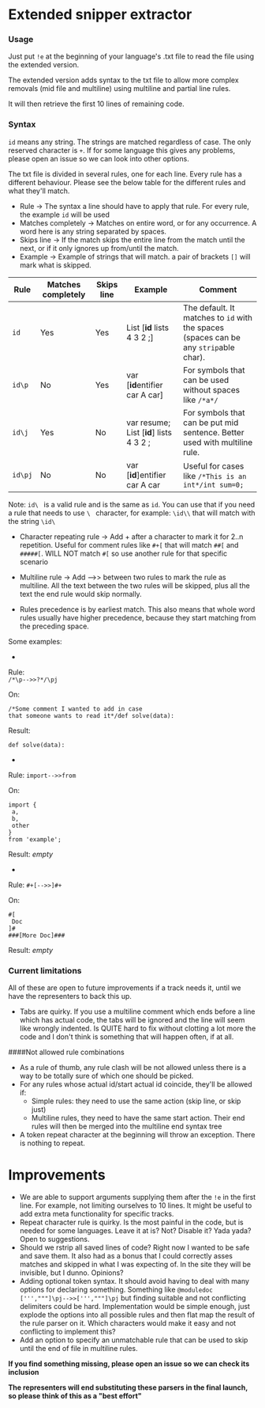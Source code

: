 # Extended snipper extractor

### Usage

Just put `!e` at the beginning of your language's .txt file to read the file using the extended version.

The extended version adds syntax to the txt file to allow more complex removals (mid file and multiline)
using multiline and partial line rules.

It will then retrieve the first 10 lines of remaining code.

### Syntax

`id` means any string. The strings are matched regardless of case. 
The only reserved character is `+`. If for some language this gives any problems, please open an issue so we can look
into other options.

The txt file is divided in several rules, one for each line. Every rule has a different behaviour. Please see the below
table for the different rules and what they'll match.

* Rule -> The syntax a line should have to apply that rule. For every rule, the example `id` will be used
* Matches completely -> Matches on entire word, or for any occurrence. A word here is any string separated by spaces.
* Skips line -> If the match skips the entire line from the match until the next, or if it only ignores up from/until the match.
* Example -> Example of strings that will match. a pair of brackets `[]` will mark what is skipped.

|  Rule  |  Matches completely  |    Skips line   |  Example                               | Comment                                                                        |
|--------|----------------------|-----------------|----------------------------------------|--------------------------------------------------------------------------------|
|  `id`  |         Yes          |        Yes      | List [**id** lists 4 3 2 ;]            | The default. It matches to ` id ` with the spaces (spaces can be any `strip`able char).                                                                  |
| `id\p` |         No           |        Yes      | var [**id**entifier car A car]         | For symbols that can be used without spaces like `/*a*/`                       |
| `id\j` |         Yes          |        No       | var resume; List [**id**] lists 4 3 2 ;| For symbols that can be put mid sentence. Better used with multiline rule.     |
| `id\pj`|         No           |        No       | var [**id**]entifier car A car         | Useful for cases like `/*This is an int*/int sum=0;`

Note: `id\ ` is a valid rule and is the same as `id`. You can use that if you need a rule that needs to use `\ ` character,
for example: `\id\\` that will match with the string `\id\ `

* Character repeating rule -> Add + after a character to mark it for 2..n repetition. Useful for comment rules like
`#+[` that will match `##[` and `#####[`. WILL NOT match `#[` so use another rule for that specific scenario

* Multiline rule -> Add -->> between two rules to mark the rule as multiline. All the text between the two rules will be skipped,
plus all the text the end rule would skip normally.
  
* Rules precedence is by earliest match. This also means that whole word rules usually have higher precedence, because
they start matching from the preceding space.
  
Some examples:

* 
Rule:  
`/*\p-->>?*/\pj`

On:
```
/*Some comment I wanted to add in case 
that someone wants to read it*/def solve(data):
```

Result:
```
def solve(data):
```

* 
Rule:
`import-->>from`

On:
```
import {
 a,
 b,
 other
}
from 'example';
```

Result:
*empty*

*
Rule:
`#+[-->>]#+`

On:
```
#[
 Doc
]#
###[More Doc]###
```

Result: *empty* 

### Current limitations 

All of these are open to future improvements if a track needs it, until we have the representers to back this up.

* Tabs are quirky. If you use a multiline comment which ends before a line which has actual code, the tabs will
  be ignored and the line will seem like wrongly indented. Is QUITE hard to fix without clotting a lot more the code
  and I don't think is something that will happen often, if at all.

####Not allowed rule combinations
* As a rule of thumb, any rule clash will be not allowed unless there is a way to be totally sure of which one
  should be picked.
* For any rules whose actual id/start actual id coincide, they'll be allowed if:
  * Simple rules: they need to use the same action (skip line, or skip just)
  * Multiline rules, they need to have the same start action. Their end rules will then be merged into the multiline
    end syntax tree
* A token repeat character at the beginning will throw an exception. There is nothing to repeat.

# Improvements

* We are able to support arguments supplying them after the `!e` in the first line. For example, not limiting
  ourselves to 10 lines. It might be useful to add extra meta functionality for specific tracks.
* Repeat character rule is quirky. Is the most painful in the code, but is needed for some languages. Leave it at is? 
  Not? Disable it? Yada yada? Open to suggestions.
* Should we rstrip all saved lines of code? Right now I wanted to be safe and save them. It also had as a bonus that I
  could correctly asses matches and skipped in what I was expecting of. In the site they will be invisible, but I dunno.
  Opinions?
* Adding optional token syntax. It should avoid having to deal with many options for declaring something.
  Something like `@moduledoc [''',"""]\pj-->>[''',"""]\pj` but finding suitable and not conflicting delimiters could be 
  hard. Implementation would be simple enough, just explode the options into all possible rules and then flat map the
  result of the rule parser on it. Which characters would make it easy and not conflicting to implement this?
* Add an option to specify an unmatchable rule that can be used to skip until the end of file in multiline rules.

**If you find something missing, please open an issue so we can check its inclusion**

**The representers will end substituting these parsers in the final launch, so please think of this as a "best effort"**